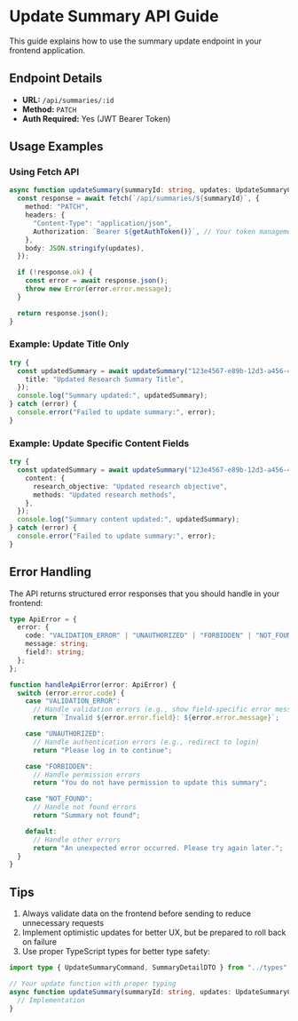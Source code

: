 # Update Summary API Guide

This guide explains how to use the summary update endpoint in your frontend application.

## Endpoint Details

- **URL:** `/api/summaries/:id`
- **Method:** `PATCH`
- **Auth Required:** Yes (JWT Bearer Token)

## Usage Examples

### Using Fetch API

```typescript
async function updateSummary(summaryId: string, updates: UpdateSummaryCommand) {
  const response = await fetch(`/api/summaries/${summaryId}`, {
    method: "PATCH",
    headers: {
      "Content-Type": "application/json",
      Authorization: `Bearer ${getAuthToken()}`, // Your token management function
    },
    body: JSON.stringify(updates),
  });

  if (!response.ok) {
    const error = await response.json();
    throw new Error(error.error.message);
  }

  return response.json();
}
```

### Example: Update Title Only

```typescript
try {
  const updatedSummary = await updateSummary("123e4567-e89b-12d3-a456-426614174000", {
    title: "Updated Research Summary Title",
  });
  console.log("Summary updated:", updatedSummary);
} catch (error) {
  console.error("Failed to update summary:", error);
}
```

### Example: Update Specific Content Fields

```typescript
try {
  const updatedSummary = await updateSummary("123e4567-e89b-12d3-a456-426614174000", {
    content: {
      research_objective: "Updated research objective",
      methods: "Updated research methods",
    },
  });
  console.log("Summary content updated:", updatedSummary);
} catch (error) {
  console.error("Failed to update summary:", error);
}
```

## Error Handling

The API returns structured error responses that you should handle in your frontend:

```typescript
type ApiError = {
  error: {
    code: "VALIDATION_ERROR" | "UNAUTHORIZED" | "FORBIDDEN" | "NOT_FOUND" | "DATABASE_ERROR" | "INTERNAL_ERROR";
    message: string;
    field?: string;
  };
};

function handleApiError(error: ApiError) {
  switch (error.error.code) {
    case "VALIDATION_ERROR":
      // Handle validation errors (e.g., show field-specific error messages)
      return `Invalid ${error.error.field}: ${error.error.message}`;

    case "UNAUTHORIZED":
      // Handle authentication errors (e.g., redirect to login)
      return "Please log in to continue";

    case "FORBIDDEN":
      // Handle permission errors
      return "You do not have permission to update this summary";

    case "NOT_FOUND":
      // Handle not found errors
      return "Summary not found";

    default:
      // Handle other errors
      return "An unexpected error occurred. Please try again later.";
  }
}
```

## Tips

1. Always validate data on the frontend before sending to reduce unnecessary requests
2. Implement optimistic updates for better UX, but be prepared to roll back on failure
3. Use proper TypeScript types for better type safety:

```typescript
import type { UpdateSummaryCommand, SummaryDetailDTO } from "../types";

// Your update function with proper typing
async function updateSummary(summaryId: string, updates: UpdateSummaryCommand): Promise<SummaryDetailDTO> {
  // Implementation
}
```
